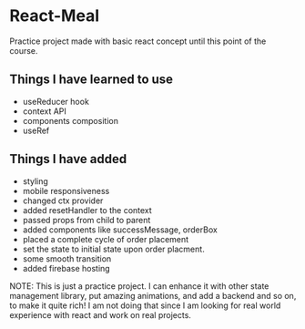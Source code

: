# React-Meal

Practice project made with basic react concept until this point of the course.

## Things I have learned to use

- useReducer hook
- context API
- components composition
- useRef

## Things I have added

- styling
- mobile responsiveness
- changed ctx provider
- added resetHandler to the context
- passed props from child to parent
- added components like successMessage, orderBox
- placed a complete cycle of order placement
- set the state to initial state upon order placment.
- some smooth transition
- added firebase hosting

NOTE: This is just a practice project. I can enhance it with other state management library, put amazing animations, and 
add a backend and so on, to make it quite rich! I am not doing that since I am looking for real world experience with react and work on real projects.